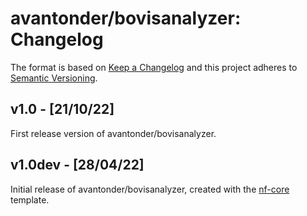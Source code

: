 # avantonder/bovisanalyzer: Changelog

The format is based on [Keep a Changelog](https://keepachangelog.com/en/1.0.0/)
and this project adheres to [Semantic Versioning](https://semver.org/spec/v2.0.0.html).

## v1.0 - [21/10/22]

First release version of avantonder/bovisanalyzer.

## v1.0dev - [28/04/22]

Initial release of avantonder/bovisanalyzer, created with the [nf-core](https://nf-co.re/) template.

